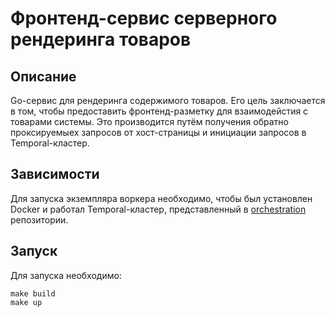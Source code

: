 # Фронтенд-сервис серверного рендеринга товаров

## Описание

Go-сервис для рендеринга содержимого товаров. Его цель заключается в том, чтобы предоставить фронтенд-разметку для взаимодейстия с товарами системы. Это производится путём получения обратно проксируемыех запросов от хост-страницы и инициации запросов в Temporal-кластер. 

## Зависимости

Для запуска экземпляра воркера необходимо, чтобы был установлен Docker и работал Temporal-кластер, представленный в [orchestration](https://github.com/go-microfrontend/orchestration) репозитории.

## Запуск

Для запуска необходимо:
```
make build
make up
```
